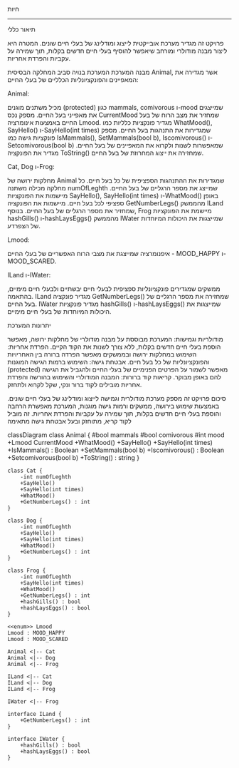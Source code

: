 חיות


---
תיאור כללי

פרויקט זה מגדיר מערכת אובייקטית לייצוג ומודלינג של בעלי חיים שונים. המטרה היא ליצור מבנה מודולרי ומורחב שיאפשר להוסיף בעלי חיים חדשים בקלות, תוך שמירה על עקביות והפרדת אחריות.

מבנה המערכת
המערכת בנויה סביב המחלקה הבסיסית Animal, אשר מגדירה את המאפיינים והפונקציונליות הכלליים של בעלי החיים:

Animal:

מכיל משתנים מוגנים (protected) כגון mammals, comivorous ו-mood שמייצגים את מאפייני בעל החיים.
מספק נכס CurrentMood שמחזיר את מצב הרוח של בעל החיים באמצעות אינומרציה Lmood.
מגדיר פונקציות כלליות כמו WhatMood(), SayHello() ו-SayHello(int times) שמגדירות את התנהגות בעל החיים.
מספק פונקציות גישה כמו IsMammals(), SetMammals(bool b), Iscomivorous() ו-Setcomivorous(bool b) שמאפשרות לשנות ולקרוא את המאפיינים של בעל החיים.
מגדיר את הפונקציה ToString() שמחזירה את ייצוג המחרוזת של בעל החיים.


Cat, Dog ו-Frog:

מחלקות ירושה של Animal שמגדירות את ההתנהגות הספציפית של כל בעל חיים.
כל מחלקה מכילה משתנה numOfLeghth שמייצג את מספר הרגליים של בעל החיים.
מיישמות את הפונקציות SayHello(), SayHello(int times) ו-WhatMood() באופן ספציפי לכל בעל חיים.
מיישמות את הפונקציה GetNumberLegs() מהממשק ILand שמחזיר את מספר הרגליים של בעל החיים.
בנוסף, Frog מיישמת את הפונקציות hashGills() ו-hashLaysEggs() מהממשק IWater שמייצגות את היכולות המיוחדות של הצפרדע.


Lmood:

איפנומרציה שמייצגת את מצבי הרוח האפשריים של בעלי החיים - MOOD_HAPPY ו-MOOD_SCARED.


ILand ו-IWater:

ממשקים שמגדירים פונקציונליות ספציפית לבעלי חיים יבשתיים ולבעלי חיים מימיים, בהתאמה.
ILand מגדיר פונקציה GetNumberLegs() שמחזירה את מספר הרגליים של בעל החיים.
IWater מגדיר פונקציות hashGills() ו-hashLaysEggs() שמייצגות את היכולות המיוחדות של בעלי חיים מימיים.



יתרונות המערכת

מודולריות וגמישות: המערכת מבוססת על מבנה מודולרי של מחלקות ירושה, מאפשר הוספת בעלי חיים חדשים בקלות, ללא צורך לשנות את הקוד הקיים.
הפרדת אחריות: השימוש במחלקות ירושה ובממשקים מאפשר הפרדה ברורה בין האחריויות והפונקציונליות של כל בעל חיים.
אבטחת גישה: השימוש ברמות הגישה המוגנות (protected) מאפשר לשמור על הפרטים הפנימיים של בעלי החיים ולהגביל את הגישה להם באופן מבוקר.
קריאות קוד ברורות: המבנה המודולרי והשימוש בהורשה והפרדת אחריות מובילים לקוד ברור ונקי, שקל לקרוא ולתחזק.

סיכום
פרויקט זה מספק מערכת מודולרית וגמישה לייצוג ומודלינג של בעלי חיים שונים. באמצעות שימוש בירושה, ממשקים ורמות גישה מוגנות, המערכת מאפשרת הרחבה והוספת בעלי חיים חדשים בקלות, תוך שמירה על עקביות והפרדת אחריות. זה מוביל לקוד קריא, מתוחזק ובעל אבטחת גישה מתאימה


classDiagram
    class Animal {
        #bool mammals
        #bool comivorous
        #int mood
        +Lmood CurrentMood
        +WhatMood()
        +SayHello()
        +SayHello(int times)
        +IsMammals() : Boolean
        +SetMammals(bool b)
        +Iscomivorous() : Boolean  
        +Setcomivorous(bool b)
        +ToString() : string
    }

    class Cat {
        -int numOfLeghth
        +SayHello()
        +SayHello(int times)
        +WhatMood()
        +GetNumberLegs() : int
    }

    class Dog {
        -int numOfLeghth
        +SayHello()
        +SayHello(int times)
        +WhatMood()
        +GetNumberLegs() : int
    }

    class Frog {
        -int numOfLeghth
        +SayHello(int times)
        +WhatMood()
        +GetNumberLegs() : int
        +hashGills() : bool
        +hashLaysEggs() : bool
    }

    <<enum>> Lmood
    Lmood : MOOD_HAPPY
    Lmood : MOOD_SCARED

    Animal <|-- Cat
    Animal <|-- Dog
    Animal <|-- Frog

    ILand <|-- Cat
    ILand <|-- Dog
    ILand <|-- Frog

    IWater <|-- Frog

    interface ILand {
        +GetNumberLegs() : int
    }

    interface IWater {
        +hashGills() : bool
        +hashLaysEggs() : bool
    }


